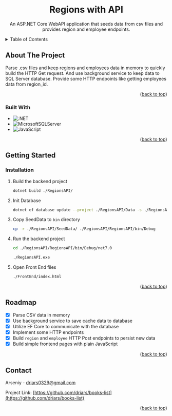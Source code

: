 <a name="readme-top"></a>

<!-- PROJECT LOGO -->
<br />
<div align="center">
  <h1 align="center">Regions with API</h1>
  <p align="center">
    An ASP.NET Core WebAPI application that seeds data from csv files and provides region and employee endpoints.
    <br />
  </p>
</div>

<!-- TABLE OF CONTENTS -->
<details>
  <summary>Table of Contents</summary>
  <ol>
    <li>
      <a href="#about-the-project">About The Project</a>
      <ul>
        <li><a href="#built-with">Built With</a></li>
      </ul>
    </li>
    <li>
      <a href="#getting-started">Getting Started</a>
      <ul>
        <li><a href="#installation">Installation</a></li>
      </ul>
    </li>
    <li><a href="#roadmap">Roadmap</a></li>
    <li><a href="#contact">Contact</a></li>
  </ol>
</details>

<!-- ABOUT THE PROJECT -->

## About The Project

Parse .csv files and keep regions and employees data in memory to quickly build the HTTP Get request. And use background service to keep data to SQL Server database. Provide some HTTP endpoints like getting employees data from region_id.

<p align="right">(<a href="#readme-top">back to top</a>)</p>

### Built With

- ![.NET][.NET]
- ![MicrosoftSQLServer][MicrosoftSQLServer]
- ![JavaScript][JavaScript]

<p align="right">(<a href="#readme-top">back to top</a>)</p>

<!-- GETTING STARTED -->

## Getting Started

### Installation

1. Build the backend project
   ```sh
   dotnet build ./RegionsAPI/
   ```
2. Init Database
   ```sh
   dotnet ef database update --project ./RegionsAPI/Data -s ./RegionsAPI/RegionsAPI
   ```
2. Copy SeedData to `bin` directory
   ```sh
   cp -r ./RegionsAPI/SeedData/ ./RegionsAPI/RegionsAPI/bin/Debug
   ```
3. Run the backend project
   ```sh
   cd ./RegionsAPI/RegionsAPI/bin/Debug/net7.0

   ./RegionsAPI.exe
   ```
6. Open Front End files
   ```sh
   ./FrontEnd/index.html
   ```

<p align="right">(<a href="#readme-top">back to top</a>)</p>

<!-- ROADMAP -->

## Roadmap

- [x] Parse CSV data in memory
- [x] Use background service to save cache data to database
- [x] Utilize EF Core to communicate with the database
- [x] Implement some HTTP endpoints
- [x] Build `region` and `employee` HTTP Post endpoints to persist new data
- [x] Build simple frontend pages with plain JavaScript

<p align="right">(<a href="#readme-top">back to top</a>)</p>

<!-- CONTACT -->

## Contact

Arseniy - driars0329@gmail.com

Project Link: [https://github.com/driars/books-list](https://github.com/driars/books-list)

<p align="right">(<a href="#readme-top">back to top</a>)</p>

<!-- MARKDOWN LINKS & IMAGES -->
<!-- https://www.markdownguide.org/basic-syntax/#reference-style-links -->

[.Net]: https://img.shields.io/badge/.NET-5C2D91?style=for-the-badge&logo=.net&logoColor=white
[MicrosoftSQLServer]: https://img.shields.io/badge/Microsoft%20SQL%20Server-CC2927?style=for-the-badge&logo=microsoft%20sql%20server&logoColor=white
[JavaScript]: https://img.shields.io/badge/javascript-%23323330.svg?style=for-the-badge&logo=javascript&logoColor=%23F7DF1E
